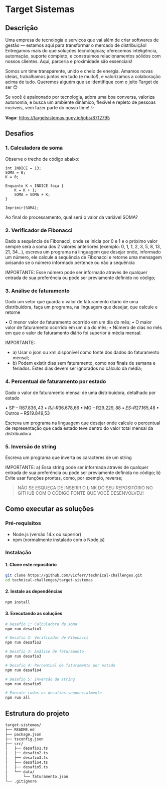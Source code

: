 # Target Sistemas

## Descrição

Uma empresa de tecnologia e serviços que vai além de criar softwares de gestão — estamos aqui para transformar o mercado de distribuição! Entregamos mais do que soluções tecnológicas; oferecemos inteligência, automação, suporte completo, e construímos relacionamentos sólidos com nossos clientes. Aqui, parceria e proximidade são essenciais!

Somos um time transparente, unido e cheio de energia. Amamos novas ideias, trabalhamos juntos em tudo (e muito!), e valorizamos a colaboração acima de tudo. Queremos alguém que se identifique com o jeito Target de ser 😊

Se você é apaixonado por tecnologia, adora uma boa conversa, valoriza autonomia, e busca um ambiente dinâmico, flexível e repleto de pessoas incríveis, vem fazer parte do nosso time! ✨

**Vaga:** <https://targetsistemas.gupy.io/jobs/8712795>

## Desafios

### 1. Calculadora de soma

Observe o trecho de código abaixo:

```plain
int INDICE = 13;
SOMA = 0;
K = 0;

Enquanto K < INDICE faça {
    K = K + 1;
    SOMA = SOMA + K;
}

Imprimir(SOMA);
```

Ao final do processamento, qual será o valor da variável SOMA?

### 2. Verificador de Fibonacci

Dado a sequência de Fibonacci, onde se inicia por 0 e 1 e o próximo valor sempre será a soma dos 2 valores anteriores (exemplo: 0, 1, 1, 2, 3, 5, 8, 13, 21, 34...), escreva um programa na linguagem que desejar onde, informado um número, ele calcule a sequência de Fibonacci e retorne uma mensagem avisando se o número informado pertence ou não a sequência

IMPORTANTE: Esse número pode ser informado através de qualquer entrada de sua preferência ou pode ser previamente definido no código;

### 3. Análise de faturamento

Dado um vetor que guarda o valor de faturamento diário de uma distribuidora, faça um programa, na linguagem que desejar, que calcule e retorne

• O menor valor de faturamento ocorrido em um dia do mês;
• O maior valor de faturamento ocorrido em um dia do mês;
• Número de dias no mês em que o valor de faturamento diário foi superior à média mensal.

IMPORTANTE:

- a) Usar o json ou xml disponível como fonte dos dados do faturamento mensal;
- b) Podem existir dias sem faturamento, como nos finais de semana e feriados. Estes dias devem ser ignorados no cálculo da média;

### 4. Percentual de faturamento por estado

Dado o valor de faturamento mensal de uma distribuidora, detalhado por estado

• SP – R$67.836,43
• RJ – R$36.678,66
• MG – R$29.229,88
• ES – R$27.165,48
• Outros – R$19.849,53

Escreva um programa na linguagem que desejar onde calcule o percentual de representação que cada estado teve dentro do valor total mensal da distribuidora.

### 5. Inversão de string

Escreva um programa que inverta os caracteres de um string

IMPORTANTE:
a) Essa string pode ser informada através de qualquer entrada de sua preferência ou pode ser previamente definida no código;
b) Evite usar funções prontas, como, por exemplo, reverse;

> NÃO SE ESQUEÇA DE INSERIR O LINK DO SEU REPOSITÓRIO NO GITHUB COM O CÓDIGO FONTE QUE VOCÊ DESENVOLVEU!

## Como executar as soluções

### Pré-requisitos

- Node.js (versão 14.x ou superior)
- npm (normalmente instalado com o Node.js)

### Instalação

#### 1. Clone este repositório

```bash
git clone https://github.com/v1cferr/technical-challenges.git
cd technical-challenges/target-sistemas
```

#### 2. Instale as dependências

```bash
npm install
```

#### 3. Executando as soluções

```bash
# Desafio 1: Calculadora de soma
npm run desafio1

# Desafio 2: Verificador de Fibonacci
npm run desafio2

# Desafio 3: Análise de faturamento
npm run desafio3

# Desafio 4: Percentual de faturamento por estado
npm run desafio4

# Desafio 5: Inversão de string
npm run desafio5

# Execute todos os desafios sequencialmente
npm run all
```

## Estrutura do projeto

```bash
target-sistemas/
├── README.md
├── package.json
├── tsconfig.json
├── src/
│   ├── desafio1.ts
│   ├── desafio2.ts
│   ├── desafio3.ts
│   ├── desafio4.ts
│   ├── desafio5.ts
│   └── data/
│       └── faturamento.json
└── .gitignore
```

